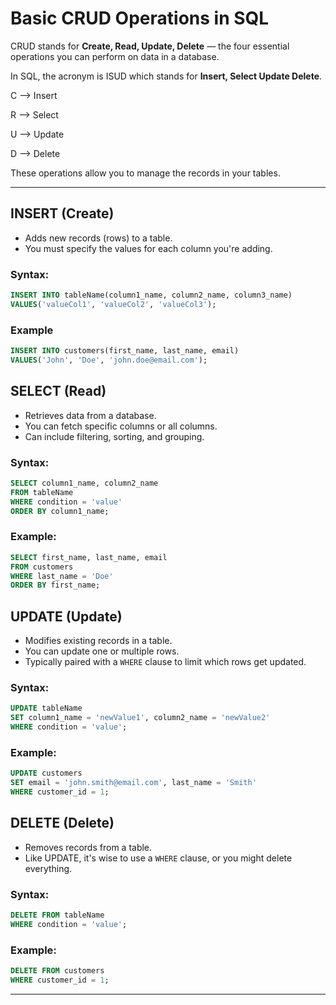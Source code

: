 # Basic CRUD Operations in SQL

CRUD stands for **Create, Read, Update, Delete** — the four essential operations you can perform on data in a database.

In SQL, the acronym is ISUD which stands for **Insert, Select Update Delete**.

C --> Insert

R --> Select

U --> Update

D --> Delete

These operations allow you to manage the records in your tables.

---

## INSERT (Create)

- Adds new records (rows) to a table.
- You must specify the values for each column you're adding.

### Syntax:

```sql
INSERT INTO tableName(column1_name, column2_name, column3_name)
VALUES('valueCol1', 'valueCol2', 'valueCol3');
```

### Example

```sql
INSERT INTO customers(first_name, last_name, email)
VALUES('John', 'Doe', 'john.doe@email.com');
```

## SELECT (Read)

- Retrieves data from a database.
- You can fetch specific columns or all columns.
- Can include filtering, sorting, and grouping.

### Syntax:

```sql
SELECT column1_name, column2_name
FROM tableName
WHERE condition = 'value'
ORDER BY column1_name;
```

### Example:

```sql
SELECT first_name, last_name, email
FROM customers
WHERE last_name = 'Doe'
ORDER BY first_name;
```

## UPDATE (Update)

- Modifies existing records in a table.
- You can update one or multiple rows.
- Typically paired with a `WHERE` clause to limit which rows get updated.

### Syntax:

```sql
UPDATE tableName
SET column1_name = 'newValue1', column2_name = 'newValue2'
WHERE condition = 'value';
```

### Example:

```sql
UPDATE customers
SET email = 'john.smith@email.com', last_name = 'Smith'
WHERE customer_id = 1;
```

## DELETE (Delete)

- Removes records from a table.
- Like UPDATE, it's wise to use a `WHERE` clause, or you might delete everything.

### Syntax:

```sql
DELETE FROM tableName
WHERE condition = 'value';
```

### Example:

```sql
DELETE FROM customers
WHERE customer_id = 1;
```

---
